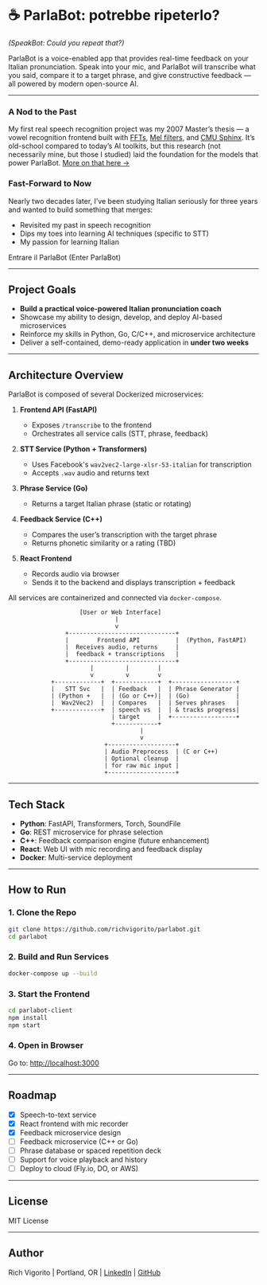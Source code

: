# ☕ ParlaBot: potrebbe ripeterlo?  
<em> (SpeakBot: Could you repeat that?) </em>

ParlaBot is a voice-enabled app that provides real-time feedback on your Italian pronunciation. Speak into your mic, and ParlaBot will transcribe what you said, compare it to a target phrase, and give constructive feedback — all powered by modern open-source AI.

---


### A Nod to the Past
My first real speech recognition project was my 2007 Master’s thesis — a vowel recognition frontend built with [FFTs](https://en.wikipedia.org/wiki/Fast_Fourier_transform), [Mel filters](https://en.wikipedia.org/wiki/Mel-frequency_cepstrum), and [CMU Sphinx](https://en.wikipedia.org/wiki/CMU_Sphinx). It’s old-school compared to today’s AI toolkits, but this research (not necessarily mine, but those I studied) laid the foundation for the models that power ParlaBot.
[More on that here →](docs/ms.md)

### Fast-Forward to Now  
Nearly two decades later, I’ve been studying Italian seriously for three years and wanted to build something that merges:
- Revisited my past in speech recognition  
- Dips my toes into learning AI techniques (specific to STT)
- My passion for learning Italian  

Entrare il ParlaBot 
(Enter ParlaBot)

---

## Project Goals

- **Build a practical voice-powered Italian pronunciation coach**
- Showcase my ability to design, develop, and deploy AI-based microservices
- Reinforce my skills in Python, Go, C/C++, and microservice architecture
- Deliver a self-contained, demo-ready application in **under two weeks**

---

## Architecture Overview

ParlaBot is composed of several Dockerized microservices:

1. **Frontend API (FastAPI)**  
   - Exposes `/transcribe` to the frontend  
   - Orchestrates all service calls (STT, phrase, feedback)

2. **STT Service (Python + Transformers)**  
   - Uses Facebook's `wav2vec2-large-xlsr-53-italian` for transcription  
   - Accepts `.wav` audio and returns text

3. **Phrase Service (Go)**  
   - Returns a target Italian phrase (static or rotating)

4. **Feedback Service (C++)**  
   - Compares the user’s transcription with the target phrase  
   - Returns phonetic similarity or a rating (TBD)

5. **React Frontend**  
   - Records audio via browser  
   - Sends it to the backend and displays transcription + feedback

All services are containerized and connected via `docker-compose`.

```
                    [User or Web Interface]
                              |
                              v
                +------------------------------+
                |        Frontend API          |  (Python, FastAPI)
                |  Receives audio, returns     |
                |  feedback + transcriptions   |
                +------------------------------+
                       |         |        |
                       v         v        v
            +-------------+  +------------+  +------------------+
            |   STT Svc   |  | Feedback   |  | Phrase Generator |
            | (Python +   |  | (Go or C++)|  | (Go)             |
            |  Wav2Vec2)  |  | Compares   |  | Serves phrases   |
            +-------------+  | speech vs  |  | & tracks progress|
                             | target     |  +------------------+
                             +------------+
                                     |
                                     v
                           +-------------------+
                           | Audio Preprocess  | (C or C++)
                           | Optional cleanup  |
                           | for raw mic input |
                           +-------------------+
```


---

## Tech Stack

- **Python**: FastAPI, Transformers, Torch, SoundFile  
- **Go**: REST microservice for phrase selection  
- **C++**: Feedback comparison engine (future enhancement)  
- **React**: Web UI with mic recording and feedback display  
- **Docker**: Multi-service deployment  

---

## How to Run

### 1. Clone the Repo
```bash
git clone https://github.com/richvigorito/parlabot.git
cd parlabot
```

### 2. Build and Run Services
```bash
docker-compose up --build
```

### 3. Start the Frontend
```bash
cd parlabot-client
npm install
npm start
```

### 4. Open in Browser  
Go to: [http://localhost:3000](http://localhost:3000)

---

## Roadmap

- [x] Speech-to-text service  
- [x] React frontend with mic recorder  
- [x] Feedback microservice design  
- [ ] Feedback microservice (C++ or Go)  
- [ ] Phrase database or spaced repetition deck  
- [ ] Support for voice playback and history  
- [ ] Deploy to cloud (Fly.io, DO, or AWS)

---

## License  
MIT License

---
## Author  
Rich Vigorito | Portland, OR | [LinkedIn](https://linkedin.com/in/rich-vigorito)  | [GitHub](https://github.com/richvigorito)
